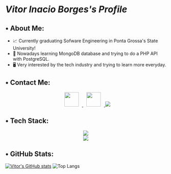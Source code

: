 # *Vitor Inacio Borges's Profile*

## • About Me:
- 📈 Currently graduating Sofware Engineering in Ponta Grossa's State University!
- 📖 Nowadays learning MongoDB database and trying to do a PHP API with PostgreSQL.
- 🖥️ Very interested by the tech industry and trying to learn more everyday.

## • Contact Me:
<div align="center">
  <a href="https://instagram.com/vitor.inaciob"> <img src="https://skillicons.dev/icons?i=instagram" width="45" style="margin: 0 10px;/> </a>
  <a href="https://www.linkedin.com/in/vitor-inacio-borges/"> <img src="https://skillicons.dev/icons?i=linkedin" width="45" style="margin: 0 10px;/> </a>
  <a href="mailto:vitorinacioborgesdev@gmail.com"> <img src="https://skillicons.dev/icons?i=gmail"/> </a>
</div>

## • Tech Stack:
<div align="center">
  <img src="https://skillicons.dev/icons?i=java,js,nodejs,mongodb,html,laravel,postgresql" /> <br>
  <img src="https://skillicons.dev/icons?i=git,github,php,ubuntu,c,css,linux" />
</div>

## • GitHub Stats:
[![Vitor's GitHub stats](https://github-readme-stats.vercel.app/api?username=VitorInacioBorges&theme=dark)](https://github.com/anuraghazra/github-readme-stats)
![Top Langs](https://github-readme-stats.vercel.app/api/top-langs/?username=VitorInacioBorges&layout=compact&theme=dark)
